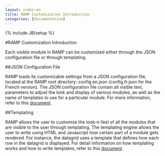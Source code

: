```yaml
---
layout: index-en
title: RAMP Customization Introduction
categories: [documentation]
---
```

{% include JB/setup %}

#RAMP Customization Introduction

Each visible module in RAMP can be customized either through the JSON configuration file or through templating.

##JSON Configuration File

RAMP loads its customizable settings from a JSON configuration file, located at the RAMP root directory: config.en.json (config.fr.json for the French version). The JSON configuration file contain all visible text, parameters to adjust the look and display of various modules, as well as the name of templates to use for a particular module. For more information, refer to this [document](json-config-en.html).

##Templating

RAMP allows the user to customize the look-n-feel of all the modules that are visible to the user through templating. The templating engine allows the user to write using HTML and Javascript how certain part of a module gets rendered. For instance, the datagrid uses a template that defines how each row in the datagrid is displayed. For detail information on how templating works and how to write templates, refer to this [document](template-guide-en.html).
